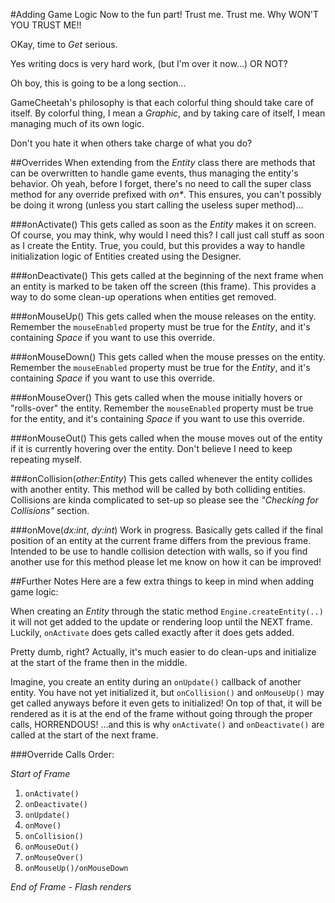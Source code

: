 #Adding Game Logic
Now to the fun part! Trust me. Trust me. Why WON'T YOU TRUST ME!!

OKay, time to _Get_ serious.

Yes writing docs is very hard work, (but I'm over it now...) OR NOT?

Oh boy, this is going to be a long section...

GameCheetah's philosophy is that each colorful thing should take care of itself. By colorful thing, I mean a _Graphic_, and by taking care of itself, I mean managing much of its own logic.

Don't you hate it when others take charge of what you do?

##Overrides
When extending from the _Entity_ class there are methods that can be overwritten to handle game events, thus managing the entity's behavior. Oh yeah, before I forget, there's no need to call the super class method for any override prefixed with _on*_. This ensures, you can't possibly be doing it wrong (unless you start calling the useless super method)...

###onActivate()
This gets called as soon as the _Entity_ makes it on screen. Of course, you may think, why would I need this? I call just call stuff as soon as I create the Entity. True, you could, but this provides a way to handle initialization logic of Entities created using the Designer.

###onDeactivate()
This gets called at the beginning of the next frame when an entity is marked to be taken off the screen (this frame). This provides a way to do some clean-up operations when entities get removed.

###onMouseUp()
This gets called when the mouse releases on the entity. Remember the ```mouseEnabled``` property must be true for the _Entity_, and it's containing _Space_ if you want to use this override.

###onMouseDown()
This gets called when the mouse presses on the entity. Remember the ```mouseEnabled``` property must be true for the _Entity_, and it's containing _Space_ if you want to use this override.

###onMouseOver()
This gets called when the mouse initially hovers or "rolls-over" the entity. Remember the ```mouseEnabled``` property must be true for the entity, and it's containing _Space_ if you want to use this override.

###onMouseOut()
This gets called when the mouse moves out of the entity if it is currently hovering over the entity. Don't believe I need to keep repeating myself.

###onCollision(_other:Entity_)
This gets called whenever the entity collides with another entity. This method will be called by both colliding entities. Collisions are kinda complicated to set-up so please see the _"Checking for Collisions"_ section.

###onMove(_dx:int_, _dy:int_)
Work in progress. Basically gets called if the final position of an entity at the current frame differs from the previous frame. Intended to be use to handle collision detection with walls, so if you find another use for this method please let me know on how it can be improved!

##Further Notes
Here are a few extra things to keep in mind when adding game logic:

When creating an _Entity_ through the static method ```Engine.createEntity(..)``` it will not get added to the update or rendering loop until the NEXT frame. Luckily, ```onActivate``` does gets called exactly after it does gets added.

Pretty dumb, right? Actually, it's much easier to do clean-ups and initialize at the start of the frame then in the middle.

Imagine, you create an entity during an ```onUpdate()``` callback of another entity. You have not yet initialized it, but ```onCollision()``` and ```onMouseUp()``` may get called anyways before it even gets to initialized! On top of that, it will be rendered as it is at the end of the frame without going through the proper calls, HORRENDOUS! ...and this is why ```onActivate()``` and ```onDeactivate()``` are called at the start of the next frame.

###Override Calls Order:

*Start of Frame*

1. ```onActivate()```
2. ```onDeactivate()```
3. ```onUpdate()```
4. ```onMove()```
5. ```onCollision()```
6. ```onMouseOut()```
7. ```onMouseOver()```
8. ```onMouseUp()/onMouseDown```

*End of Frame - Flash renders*